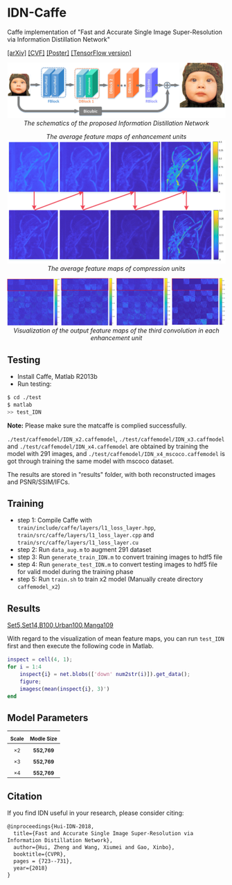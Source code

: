 # IDN-Caffe
Caffe implementation of "Fast and Accurate Single Image Super-Resolution via Information Distillation Network" 

[[arXiv]](http://arxiv.org/abs/1803.09454) [[CVF]](http://openaccess.thecvf.com/content_cvpr_2018/html/Hui_Fast_and_Accurate_CVPR_2018_paper.html) [[Poster]](files/cvpr18_poster.pdf)
[[TensorFlow version]](https://github.com/Zheng222/IDN-tensorflow)

<p align="center">
    <img src="files/whole architecture.jpg" width="800"> <br />
    <em> The schematics of the proposed Information Distillation Network</em>
</p>

<p align="center">
    <em> The average feature maps of enhancement units </em>
    <img src="files/lenna.jpg" width="640"> <br />
    <em> The average feature maps of compression units </em>
</p>

<p align="center">
    <img src="files/visualization.jpg" width="800"> <br />
    <em> Visualization of the output feature maps of the third convolution in each enhancement unit </em>
</p>


## Testing
* Install Caffe, Matlab R2013b
* Run testing:
```bash
$ cd ./test
$ matlab
>> test_IDN
```
**Note:** Please make sure the matcaffe is complied successfully.

`./test/caffemodel/IDN_x2.caffemodel`, `./test/caffemodel/IDN_x3.caffmodel` and `./test/caffemodel/IDN_x4.caffemodel` are obtained by training the model with 291 images, and `./test/caffemodel/IDN_x4_mscoco.caffemodel` is got through training the same model with mscoco dataset.

The results are stored in "results" folder, with both reconstructed images and PSNR/SSIM/IFCs.
## Training
* step 1: Compile Caffe with `train/include/caffe/layers/l1_loss_layer.hpp`, `train/src/caffe/layers/l1_loss_layer.cpp` and `train/src/caffe/layers/l1_loss_layer.cu`
* step 2: Run `data_aug.m` to augment 291 dataset
* step 3: Run `generate_train_IDN.m` to convert training images to hdf5 file
* step 4: Run `generate_test_IDN.m` to convert testing images to hdf5 file for valid model during the training phase
* step 5: Run `train.sh` to train x2 model (Manually create directory `caffemodel_x2`)
## Results
[Set5,Set14,B100,Urban100,Manga109](https://drive.google.com/open?id=1J49xNQtbgFAs-Q2LWFRnzIlvv67CTznB)

With regard to the visualization of mean feature maps, you can run `test_IDN` first and then execute the following code in Matlab.
```matlab
inspect = cell(4, 1);
for i = 1:4
    inspect{i} = net.blobs(['down' num2str(i)]).get_data();
    figure;
    imagesc(mean(inspect{i}, 3)')
end
```

## Model Parameters
| <sub>Scale</sub> | <sub>Modle Size</sub> |
|:---:|:---:|
| <sub>×2</sub> | <sub>**552,769**</sub> |
| <sub>×3</sub> | <sub>**552,769**</sub> |
| <sub>×4</sub> | <sub>**552,769**</sub> |

## Citation

If you find IDN useful in your research, please consider citing:

```
@inproceedings{Hui-IDN-2018,
  title={Fast and Accurate Single Image Super-Resolution via Information Distillation Network},
  author={Hui, Zheng and Wang, Xiumei and Gao, Xinbo},
  booktitle={CVPR},
  pages = {723--731},
  year={2018}
}
```
